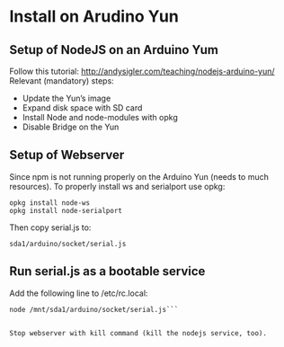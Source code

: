 # Install on Arudino Yun

## Setup of NodeJS on an Arduino Yum

Follow this tutorial: http://andysigler.com/teaching/nodejs-arduino-yun/
Relevant (mandatory) steps:

  * Update the Yun’s image
  * Expand disk space with SD card
  * Install Node and node-modules with opkg
  * Disable Bridge on the Yun


## Setup of Webserver

Since npm is not running properly on the Arduino Yun (needs to much resources). To properly install ws and serialport use opkg:

```
opkg install node-ws
opkg install node-serialport
```

Then copy serial.js to:
```
sda1/arduino/socket/serial.js
```

## Run serial.js as a bootable service

Add the following line to /etc/rc.local:

```# start the node.js applicaiton to enable websocket to serial bridge
node /mnt/sda1/arduino/socket/serial.js```


Stop webserver with kill command (kill the nodejs service, too).